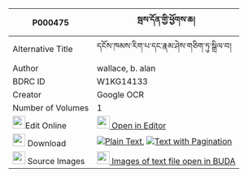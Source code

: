 |P000475|སྦས་དོན་གྱི་ཕྱོགས་ཆ། 
| --- | --- 
|Alternative Title |དངོས་ཁམས་རིག་པ་དང་རྣམ་ཤེས་གཅིག་ཏུ་སྒྲིལ་བ།
|Author| wallace, b. alan
|BDRC ID | W1KG14133
|Creator | Google OCR
|Number of Volumes| 1
|<img width="25" src="https://img.icons8.com/color/25/000000/edit-property.png">Edit Online| [<img width="25" src="https://avatars.githubusercontent.com/u/45091458?s=200&v=4"> Open in Editor](http://editor.openpecha.org/P000475)
|<img width="25" src="https://img.icons8.com/fluent/48/000000/download-2.png"/>  Download | [![](https://img.icons8.com/color/20/000000/txt.png)Plain Text](https://github.com/Openpecha/P000475/releases/download/v1/bedon_gyi_chokcha_plain_P000475.zip), [![](https://img.icons8.com/color/20/000000/txt.png)Text with Pagination](https://github.com/Openpecha/P000475/releases/download/v1/bedon_gyi_chokcha_pages_P000475.zip)
|<img width="25" src="https://img.icons8.com/plasticine/100/000000/pictures-folder.png"/>  Source Images | [<img width="25" src="https://library.bdrc.io/icons/BUDA-small.svg"> Images of text file open in BUDA](https://library.bdrc.io/show/bdr:W1KG14133)